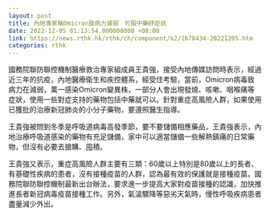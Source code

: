```yaml
---
layout: post
title: 內地專家稱Omicron致病力減弱　可服中藥紓症狀
date: 2022-12-05 01:13:54.000000000 +08:00
link: https://news.rthk.hk/rthk/ch/component/k2/1678434-20221205.htm
categories: rthk
---
```


國務院聯防聯控機制醫療救治專家組成員王貴強，接受內地傳媒訪問時表示，經過近三年的抗疫，內地醫療衛生和疾控體系，經受住考驗，當前，Omicron病毒致病力在減弱，萬一感染Omicron變異株，一部分人會出現發燒、咳嗽、咽喉痛等症狀，使用一些對症支持的藥物包括中藥就可以。針對重症高風險人群，如果使用已獲批的治療新冠肺炎的小分子藥物，要遵照醫生指導。

王貴強被問到冬季是呼吸道病毒高發季節，要不要儲備相應藥品，王貴強表示，內地治療呼吸道感染的藥物有充足儲備，家中可以適當儲備一些解熱鎮痛的日常藥物，但沒有必要去搶購、囤積。

王貴強又表示，重症高風險人群主要有三類：60歲以上特別是80歲以上的長者、有基礎性疾病的患者，沒有接種疫苗的人群，認為最有效的保護就是接種疫苗。國務院聯防聯控機制最新出台辦法，要求進一步提高大家對疫苗接種的認識，加快推進長者新冠病毒疫苗接種工作。另外，氣溫驟降等惡劣天氣時，慢性呼吸疾病患者盡量減少外出。
